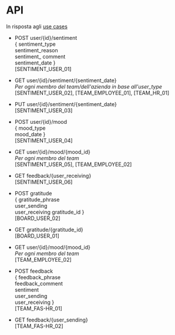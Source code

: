 # API
In risposta agli [use cases](use_cases.md)
- POST user/{id}/sentiment  
    {
        sentiment_type  
        sentiment_reason  
        sentiment_ comment  
        sentiment_date
    }  
[SENTIMENT_USER_01]

- GET user/{id}/sentiment/{sentiment_date}  
*Per ogni membro del team/dell'azienda in base all'user_type*  
[SENTIMENT_USER_02], [TEAM_EMPLOYEE_01], [TEAM_HR_01]

- PUT user/{id}/sentiment/{sentiment_date}  
[SENTIMENT_USER_03]

- POST user/{id}/mood  
    {
        mood_type  
        mood_date
    }  
[SENTIMENT_USER_04]

- GET user/{id}/mood/{mood_id}  
*Per ogni membro del team*  
[SENTIMENT_USER_05], [TEAM_EMPLOYEE_02]

- GET feedback/{user_receiving}  
[SENTIMENT_USER_06]

- POST gratitude  
    {
        gratitude_phrase  
        user_sending  
        user_receiving
        gratitude_id
    }  
[BOARD_USER_02]

- GET gratitude/{gratitude_id}  
[BOARD_USER_01]

- GET user/{id}/mood/{mood_id}  
*Per ogni membro del team*  
[TEAM_EMPLOYEE_02]

- POST feedback  
    {
        feedback_phrase  
        feedback_comment   
        sentiment  
        user_sending  
        user_receiving
    }   
[TEAM_FAS-HR_01]

- GET feedback/{user_sending}  
[TEAM_FAS-HR_02]

